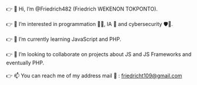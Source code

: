 👉 👋 Hi, I’m @Friedrich482 (Friedrich WEKENON TOKPONTO).<br><br>
👉 👀 I’m interested in programmation 👨‍💻, IA 🤖 and cybersecurity 🛡️🔐.<br><br>
👉 🌱 I’m currently learning JavaScript and PHP.<br><br>
👉 💞️ I’m looking to collaborate on projects about JS and JS Frameworks and eventually PHP.<br><br>
👉 📫 You can reach me of my address mail 📧 : friedricht109@gmail.com

<!---
Friedrich482/Friedrich482 is a ✨ special ✨ repository because its `README.md` (this file) appears on your GitHub profile.
You can click the Preview link to take a look at your changes.
--->
